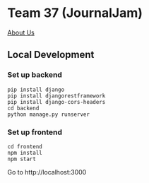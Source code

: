 # Team 37 (JournalJam)

[About Us](https://github.com/StanfordCS194/Win24-Team37/wiki)

## Local Development

### Set up backend

```
pip install django
pip install djangorestframework
pip install django-cors-headers
cd backend
python manage.py runserver
```

### Set up frontend

```
cd frontend
npm install
npm start
```

Go to http://localhost:3000
